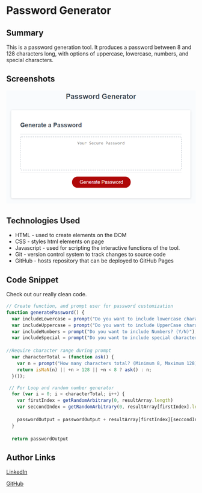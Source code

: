 # 

# Password Generator 

## Summary 
This is a password generation tool.  It produces a password between 8 and 128 characters long, with options of uppercase, lowercase, numbers, and special characters. 

## Screenshots 
![Site](03-javascript-homework-demo.png)

## Technologies Used
- HTML - used to create elements on the DOM
- CSS - styles html elements on page
- Javascript - used for scripting the interactive functions of the tool. 
- Git - version control system to track changes to source code
- GitHub - hosts repository that can be deployed to GitHub Pages

## Code Snippet

Check out our really clean code. 
```Javascript 
// Create function, and prompt user for password customization 
function generatePassword() {
  var includeLowercase = prompt("Do you want to include lowercase characters? (Y/N)");
  var includeUppercase = prompt("Do you want to include UpperCase characters? (Y/N)");
  var includeNumbers = prompt("Do you want to include Numbers? (Y/N)");
  var includeSpecial = prompt("Do you want to include special characters? (Y/N)");
  
//Require character range during prompt
  var characterTotal = (function ask() {
    var n = prompt("How many characters total? (Minimum 8, Maximum 128) ");
    return isNaN(n) || +n > 128 || +n < 8 ? ask() : n;
  }());

```

```Javascript
 // For Loop and random number generator 
  for (var i = 0; i < characterTotal; i++) {
    var firstIndex = getRandomArbitrary(0, resultArray.length)
    var seccondIndex = getRandomArbitrary(0, resultArray[firstIndex].length)

    passwordOutput = passwordOutput + resultArray[firstIndex][seccondIndex]
  }

  return passwordOutput
```
## Author Links
[LinkedIn](https://www.linkedin.com/in/randhunt/)

[GitHub](https://github.com/Rand-Hunt)
